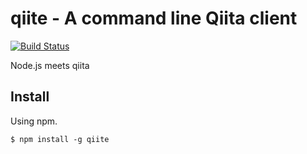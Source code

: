 # qiite - A command line Qiita client

[![Build Status](https://travis-ci.org/watilde/qiite.png?branch=master)](https://travis-ci.org/watilde/qiite)

Node.js meets qiita

## Install

Using npm.

    $ npm install -g qiite
